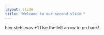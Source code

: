 ```yaml
---
layout: slide
title: "Welcome to our second slide!"
---
```

hier steht was +1
Use the left arrow to go back!
